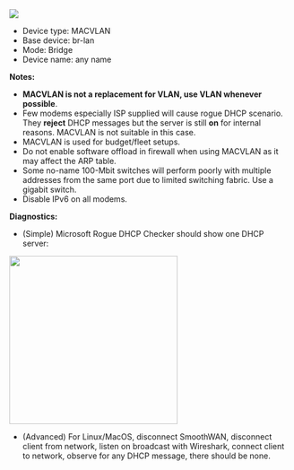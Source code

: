 <img src="https://raw.githubusercontent.com/TalalMash/SmoothWAN-web/main/macvlan.svg">  
  
- Device type: MACVLAN
- Base device: br-lan
- Mode: Bridge
- Device name: any name  

**Notes:** <br>
- **MACVLAN is not a replacement for VLAN, use VLAN whenever possible**.  
- Few modems especially ISP supplied will cause rogue DHCP scenario. They **reject** DHCP messages but the server is still **on** for internal reasons. MACVLAN is not suitable in this case.  
- MACVLAN is used for budget/fleet setups.  
- Do not enable software offload in firewall when using MACVLAN as it may affect the ARP table.  
- Some no-name 100-Mbit switches will perform poorly with multiple addresses from the same port due to limited switching fabric. Use a gigabit switch.  
- Disable IPv6 on all modems.  

**Diagnostics:**  
* (Simple) Microsoft Rogue DHCP Checker should show one DHCP server:    
<img src="https://user-images.githubusercontent.com/96490382/167432465-d0816b39-ddb1-43fd-9925-916f05284f67.png" width=300px/>    

* (Advanced) For Linux/MacOS, disconnect SmoothWAN, disconnect client from network, listen on broadcast with Wireshark, connect client to network, observe for any DHCP message, there should be none.
